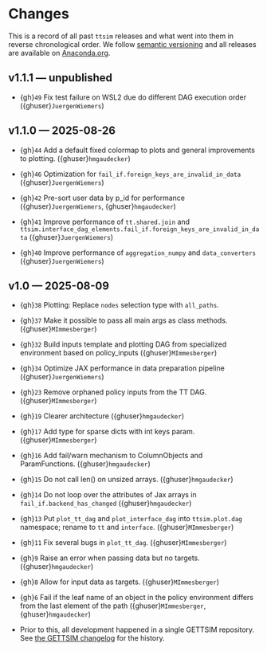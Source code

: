 # Changes

This is a record of all past `ttsim` releases and what went into them in reverse
chronological order. We follow [semantic versioning](https://semver.org/) and all
releases are available on [Anaconda.org](https://anaconda.org/conda-forge/ttsim).

## v1.1.1 — unpublished

- {gh}`49` Fix test failure on WSL2 due do different DAG execution order
  ({ghuser}`JuergenWiemers`)

## v1.1.0 — 2025-08-26

- {gh}`44` Add a default fixed colormap to plots and general improvements to plotting.
  ({ghuser}`hmgaudecker`)

- {gh}`46` Optimization for `fail_if.foreign_keys_are_invalid_in_data`
  ({ghuser}`JuergenWiemers`)

- {gh}`42` Pre-sort user data by p_id for performance ({ghuser}`JuergenWiemers`,
  {ghuser}`hmgaudecker`)

- {gh}`41` Improve performance of `tt.shared.join` and
  `ttsim.interface_dag_elements.fail_if.foreign_keys_are_invalid_in_data`
  ({ghuser}`JuergenWiemers`)

- {gh}`40` Improve performance of `aggregation_numpy` and `data_converters`
  ({ghuser}`JuergenWiemers`)

## v1.0 — 2025-08-09

- {gh}`38` Plotting: Replace `nodes` selection type with `all_paths`.

- {gh}`37` Make it possible to pass all main args as class methods.
  ({ghuser}`MImmesberger`)

- {gh}`32` Build inputs template and plotting DAG from specialized environment based on
  policy_inputs ({ghuser}`MImmesberger`)

- {gh}`34` Optimize JAX performance in data preparation pipeline
  ({ghuser}`JuergenWiemers`)

- {gh}`23` Remove orphaned policy inputs from the TT DAG. ({ghuser}`MImmesberger`)

- {gh}`19` Clearer architecture ({ghuser}`hmgaudecker`)

- {gh}`17` Add type for sparse dicts with int keys param. ({ghuser}`MImmesberger`)

- {gh}`16` Add fail/warn mechanism to ColumnObjects and ParamFunctions.
  ({ghuser}`hmgaudecker`)

- {gh}`15` Do not call len() on unsized arrays. ({ghuser}`hmgaudecker`)

- {gh}`14` Do not loop over the attributes of Jax arrays in
  `fail_if.backend_has_changed` ({ghuser}`hmgaudecker`)

- {gh}`13` Put `plot_tt_dag` and `plot_interface_dag` into `ttsim.plot.dag` namespace;
  rename to `tt` and `interface`. ({ghuser}`MImmesberger`)

- {gh}`11` Fix several bugs in `plot_tt_dag`. ({ghuser}`MImmesberger`)

- {gh}`9` Raise an error when passing data but no targets. ({ghuser}`hmgaudecker`)

- {gh}`8` Allow for input data as targets. ({ghuser}`MImmesberger`)

- {gh}`6` Fail if the leaf name of an object in the policy environment differs from the
  last element of the path ({ghuser}`MImmesberger`, {ghuser}`hmgaudecker`)

- Prior to this, all development happened in a single GETTSIM repository. See
  [the GETTSIM changelog](https://gettsim.readthedocs.io/en/latest/changes.html) for the
  history.
